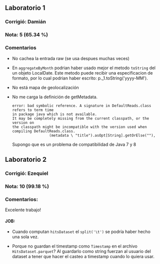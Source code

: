 ## Laboratorio 1

### Corrigió: Damián

### Nota: 5 (65.34 %)

### Comentarios

* No cachea la entrada raw (se usa despues muchas veces)
* En `aggregateByMonth` podrian haber usado mejor el metodo `toString` del un objeto LocalDate. Este metodo puede recibir una especificacion de formato, por lo cual podrian haber escrito: p._1.toString('yyyy-MM').
* No está mapa de geolocalización
* No me carga la definición de getMetadata. 
  ```
  error: bad symbolic reference. A signature in DefaultReads.class refers to term time
  in package java which is not available.
  It may be completely missing from the current classpath, or the version on
  the classpath might be incompatible with the version used when compiling DefaultReads.class.
                   (metadata \ "title").asOpt[String].getOrElse(""),
  ```

  Supongo que es un problema de compatibilidad de Java 7 y 8


## Laboratorio 2

### Corrigió: Ezequiel

### Nota: 10 (99.18 %)

### Comentarios:

Excelente trabajo!

#### JOB:
- Cuando computan `hitsDataset` el `split('\t')` se podría haber hecho una sola vez.

- Porque no guardan el timestamp como `Timestamp` en el archivo `HitsDataset.parquet`? Al guardarlo como string fuerzan al usuario del dataset a  tener que hacer el casteo a timestamp cuando lo quiera usar.


